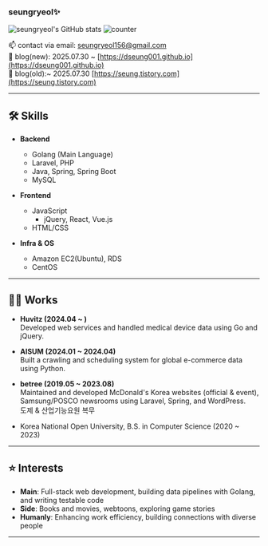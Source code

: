 ### seungryeol✨

<!--
**seungryeol/seungryeol** is a ✨ _special_ ✨ repository because its `README.md` (this file) appears on your GitHub profile.
-->

![seungryeol's GitHub stats](https://github-readme-stats.vercel.app/api?username=seungryeol&count_private=true&show_icons=true&theme=monokai)
![counter](https://komarev.com/ghpvc/?username=seungryeol)

📫 contact via email: [seungryeol156@gmail.com](mailto:seungryeol156@gmail.com)  
📘 blog(new): 2025.07.30 ~ [https://dseung001.github.io](https://dseung001.github.io) <br/>
📘 blog(old):~ 2025.07.30 [https://seung.tistory.com](https://seung.tistory.com)

---

## 🛠 Skills

- **Backend**
  - Golang (Main Language)
  - Laravel, PHP
  - Java, Spring, Spring Boot
  - MySQL

- **Frontend**
  - JavaScript
    - jQuery, React, Vue.js
  - HTML/CSS

- **Infra & OS**
  - Amazon EC2(Ubuntu), RDS
  - CentOS 
---

## 👨‍💻 Works

- **Huvitz (2024.04 ~ )**  
  Developed web services and handled medical device data using Go and jQuery.

- **AISUM (2024.01 ~ 2024.04)**  
  Built a crawling and scheduling system for global e-commerce data using Python.

- **betree (2019.05 ~ 2023.08)**  
  Maintained and developed McDonald's Korea websites (official & event), Samsung/POSCO newsrooms using Laravel, Spring, and WordPress.<br/>
  도제 & 산업기능요원 복무

- Korea National Open University, B.S. in Computer Science (2020 ~ 2023)

---

## ⭐️ Interests

- **Main**: Full-stack web development, building data pipelines with Golang, and writing testable code
- **Side**: Books and movies, webtoons, exploring game stories  
- **Humanly**: Enhancing work efficiency, building connections with diverse people

---
